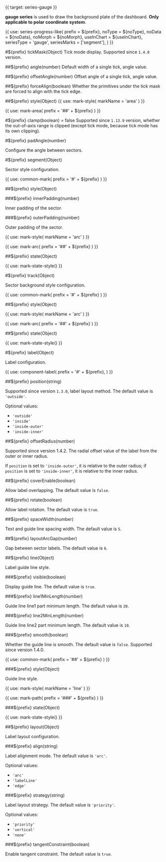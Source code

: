 {{ target: series-gauge }}

<!-- IGaugeSeriesSpec -->

**gauge series** is used to draw the background plate of the dashboard. **Only applicable to polar coordinate system**.

{{ use: series-progress-like(
  prefix = ${prefix},
  noType = ${noType},
  noData = ${noData},
  noMorph = ${noMorph},
  useInChart = ${useInChart},
  seriesType = 'gauge',
  seriesMarks = ['segment'],
) }}

#${prefix} tickMask(Object)
Tick mode display. Supported since `1.4.0` version.

##${prefix} angle(number)
Default width of a single tick, angle value.

##${prefix} offsetAngle(number)
Offset angle of a single tick, angle value.

##${prefix} forceAlign(boolean)
Whether the primitives under the tick mask are forced to align with the tick edge.

##${prefix} style(Object)
{{ use: mark-style(
markName = 'area'
) }}

{{ use: mark-area(
prefix = '##' + ${prefix}
) }}

#${prefix} clamp(boolean) = false
Supported since `1.13.9` version, whether the out-of-axis range is clipped (except tick mode, because tick mode has its own clipping).

#${prefix} padAngle(number)

Configure the angle between sectors.

#${prefix} segment(Object)

Sector style configuration.

{{ use: common-mark(
  prefix = '#' + ${prefix}
) }}

##${prefix} style(Object)

###${prefix} innerPadding(number)

Inner padding of the sector.

###${prefix} outerPadding(number)

Outer padding of the sector.

{{ use: mark-style(
  markName = 'arc'
) }}

{{ use: mark-arc(
  prefix = '##' + ${prefix}
) }}

##${prefix} state(Object)

{{ use: mark-state-style() }}

#${prefix} track(Object)

Sector background style configuration.

{{ use: common-mark(
  prefix = '#' + ${prefix}
) }}

##${prefix} style(Object)

{{ use: mark-style(
  markName = 'arc'
) }}

{{ use: mark-arc(
  prefix = '##' + ${prefix}
) }}

##${prefix} state(Object)

{{ use: mark-state-style() }}

#${prefix} label(Object)

Label configuration.

{{ use: component-label(
  prefix = '#' + ${prefix},
) }}

##${prefix} position(string)

Supported since version `1.3.0`, label layout method.
The default value is `'outside'`.

Optional values:

- `'outside'`
- `'inside'`
- `'inside-outer'`
- `'inside-inner'`

##${prefix} offsetRadius(number)

Supported since version 1.4.2. The radial offset value of the label from the outer or inner radius.

If `position` is set to `'inside-outer'`, it is relative to the outer radius; if `position` is set to `'inside-inner'`, it is relative to the inner radius.

##${prefix} coverEnable(boolean)

Allow label overlapping.
The default value is `false`.

##${prefix} rotate(boolean)

Allow label rotation.
The default value is `true`.

##${prefix} spaceWidth(number)

Text and guide line spacing width.
The default value is `5`.

##${prefix} layoutArcGap(number)

Gap between sector labels.
The default value is `6`.

##${prefix} line(Object)

Label guide line style.

###${prefix} visible(boolean)

Display guide line.
The default value is `true`.

###${prefix} line1MinLength(number)

Guide line line1 part minimum length.
The default value is `20`.

###${prefix} line2MinLength(number)

Guide line line2 part minimum length.
The default value is `10`.

###${prefix} smooth(boolean)

Whether the guide line is smooth.
The default value is `false`.
Supported since version 1.4.0.

{{ use: common-mark(
  prefix = '##' + ${prefix}
) }}

###${prefix} style(Object)

Guide line style.

{{ use: mark-style(
  markName = 'line'
) }}

{{ use: mark-path(
  prefix = '###' + ${prefix}
) }}

###${prefix} state(Object)

{{ use: mark-state-style() }}

##${prefix} layout(Object)

Label layout configuration.

###${prefix} align(string)

Label alignment mode.
The default value is `'arc'`.

Optional values:

- `'arc'`
- `'labelLine'`
- `'edge'`

###${prefix} strategy(string)

Label layout strategy.
The default value is `'priority'`.

Optional values:

- `'priority'`
- `'vertical'`
- `'none'`

###${prefix} tangentConstraint(boolean)

Enable tangent constraint.
The default value is `true`.
